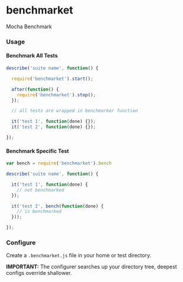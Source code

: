 # benchmarket

Mocha Benchmark

### Usage

#### Benchmark All Tests

```javascript
describe('suite name', function() {

  require('benchmarket').start();

  after(function() {
    require('benchmarket').stop();
  });

  // all tests are wrapped in benchmarker function

  it('test 1', function(done) {});
  it('test 2', function(done) {});

});
```

#### Benchmark Specific Test

```javascript
var bench = require('benchmarket').bench

describe('suite name', function() {

  it('test 1', function(done) {
    // not benchmarked
  });

  it('test 2', bench(function(done) {
    // is benchmarked
  }));

});
```


### Configure

Create a `.benchmarket.js` file in your home or test directory.

**IMPORTANT:** The configurer searches up your directory tree, deepest configs override shallower.



